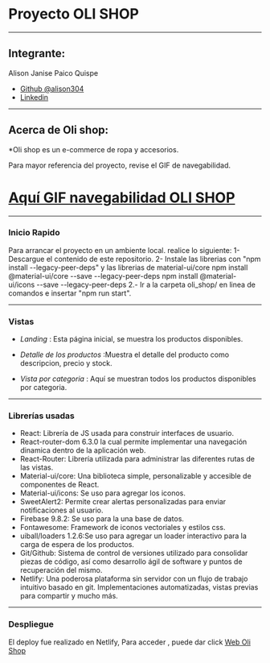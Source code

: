 # Proyecto OLI SHOP
---
## Integrante:

Alison Janise Paico Quispe

- [Github @alison304](https://github.com/alison304/)
- [Linkedin](https://www.linkedin.com/in/alison-janise-paico-quispe/)

---
## Acerca de Oli shop:

*Oli shop es un e-commerce de ropa y accesorios.

Para mayor referencia del proyecto, revise el GIF de navegabilidad.

# [Aquí GIF navegabilidad OLI SHOP](https://drive.google.com/drive/folders/1U8BrNjzaNmsZK68k7NCvJJHVwOExzSRw?usp=sharing)

---

### Inicio Rapido

Para arrancar el proyecto en un ambiente local. realice lo siguiente:
1- Descargue el contenido de este repositorio.
2- Instale las librerias con "npm install --legacy-peer-deps" y las librerias de material-ui/core
    npm install @material-ui/core --save --legacy-peer-deps
    npm install @material-ui/icons --save --legacy-peer-deps
2.- Ir a la carpeta oli_shop/ en linea de comandos e insertar "npm run start".

---

### Vistas

-   *Landing* : Esta página inicial, se muestra los productos disponibles. 

-   *Detalle de los productos* :Muestra el detalle del producto como descripcion, precio y stock.

-   *Vista por categoria* : Aquí se muestran todos los productos disponibles por categoria.

---
### Librerías usadas

- React: Librería de JS usada para construir interfaces de usuario.
- React-router-dom 6.3.0 la cual permite implementar una navegación dinamica dentro de la aplicación web.
- React-Router: Librería utilizada para administrar las diferentes rutas de las vistas.
- Material-ui/core: Una biblioteca simple, personalizable y accesible de componentes de React.
- Material-ui/icons: Se uso para agregar los iconos.
- SweetAlert2: Permite crear alertas personalizadas para enviar notificaciones al usuario.
- Firebase 9.8.2: Se uso para la una base de datos.
- Fontawesome: Framework de iconos vectoriales y estilos css.
- uiball/loaders 1.2.6:Se uso para agregar un loader interactivo para la carga de espera de los productos.
- Git/Github: Sistema de control de versiones utilizado para consolidar piezas de código, así como desarrollo ágil de software y puntos de recuperación del mismo.
- Netlify: Una poderosa plataforma sin servidor con un flujo de trabajo intuitivo basado en git. Implementaciones automatizadas, vistas previas para compartir y mucho más.

---
### Despliegue

El deploy fue realizado en Netlify, Para acceder , puede dar click [Web Oli Shop](https://master--incomparable-fenglisu-2d0ff0.netlify.app/)

